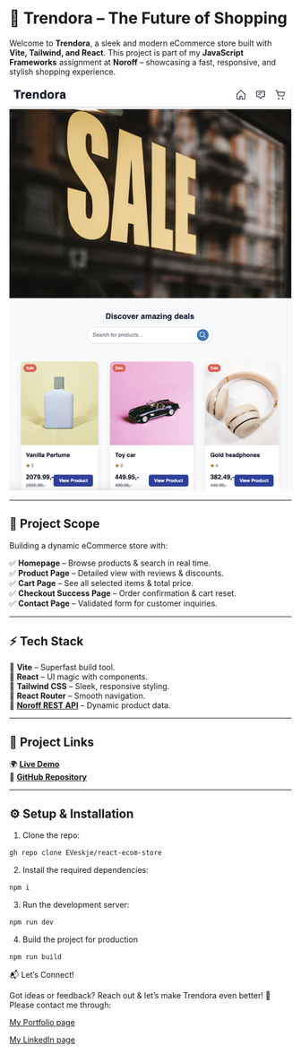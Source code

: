 # 🚀 **Trendora – The Future of Shopping**  

Welcome to **Trendora**, a sleek and modern eCommerce store built with **Vite, Tailwind, and React**. This project is part of my **JavaScript Frameworks** assignment at **Noroff** – showcasing a fast, responsive, and stylish shopping experience.  

![🚀 Trendora Preview](/src/assets/images/Trendora.png)  

---

## 🛒 **Project Scope**  
Building a dynamic eCommerce store with:  

✅ **Homepage** – Browse products & search in real time.  
✅ **Product Page** – Detailed view with reviews & discounts.  
✅ **Cart Page** – See all selected items & total price.  
✅ **Checkout Success Page** – Order confirmation & cart reset.  
✅ **Contact Page** – Validated form for customer inquiries.  

---

## ⚡ **Tech Stack**  
🔹 **Vite** – Superfast build tool.  
🔹 **React** – UI magic with components.  
🔹 **Tailwind CSS** – Sleek, responsive styling.  
🔹 **React Router** – Smooth navigation.  
🔹 **[Noroff REST API](https://docs.noroff.dev/docs/v2/basic/online-shop)** – Dynamic product data.  

---

## 🔗 **Project Links**  
🌍 **[Live Demo](https://trendora-ecom.netlify.app/)**  
📂 **[GitHub Repository](https://github.com/EVeskje/react-ecom-store.git)**  

---

## ⚙️ **Setup & Installation**  

1. Clone the repo:

```bash
gh repo clone EVeskje/react-ecom-store
```

2. Install the required dependencies:

```bash
npm i
```

3. Run the development server:

```bash
npm run dev
```

4. Build the project for production

```bash
npm run build
```


📬 Let’s Connect!

Got ideas or feedback? Reach out & let’s make Trendora even better! 🚀
Please contact me through:

[My Portfolio page](https://portfolio-env.netlify.app/)

[My LinkedIn page](https://www.linkedin.com/in/env-link/)